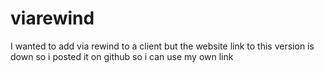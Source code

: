 # viarewind
I wanted to add via rewind to a client but the website link to this version is down so i posted it on github so i can use my own link
